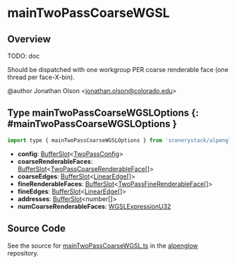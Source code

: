# mainTwoPassCoarseWGSL

## Overview

TODO: doc

Should be dispatched with one workgroup PER coarse renderable face (one thread per face-X-bin).

@author Jonathan Olson &lt;jonathan.olson@colorado.edu&gt;

## Type mainTwoPassCoarseWGSLOptions {: #mainTwoPassCoarseWGSLOptions }


```js
import type { mainTwoPassCoarseWGSLOptions } from 'scenerystack/alpenglow';
```
- **config**: [BufferSlot](../alpenglow/BufferSlot.md)&lt;[TwoPassConfig](../alpenglow/TwoPassConfig.md)&gt;
- **coarseRenderableFaces**: [BufferSlot](../alpenglow/BufferSlot.md)&lt;[TwoPassCoarseRenderableFace](../alpenglow/TwoPassCoarseRenderableFace.md)[]&gt;
- **coarseEdges**: [BufferSlot](../alpenglow/BufferSlot.md)&lt;[LinearEdge](../alpenglow/LinearEdge.md)[]&gt;
- **fineRenderableFaces**: [BufferSlot](../alpenglow/BufferSlot.md)&lt;[TwoPassFineRenderableFace](../alpenglow/TwoPassFineRenderableFace.md)[]&gt;
- **fineEdges**: [BufferSlot](../alpenglow/BufferSlot.md)&lt;[LinearEdge](../alpenglow/LinearEdge.md)[]&gt;
- **addresses**: [BufferSlot](../alpenglow/BufferSlot.md)&lt;<span style="color: hsla(calc(var(--md-hue) + 180deg),80%,40%,1);">number</span>[]&gt;
- **numCoarseRenderableFaces**: [WGSLExpressionU32](../alpenglow/WGSLString.md#WGSLExpressionU32)




## Source Code

See the source for [mainTwoPassCoarseWGSL.ts](https://github.com/phetsims/alpenglow/blob/main/js/webgpu/wgsl/rasterize-two-pass/mainTwoPassCoarseWGSL.ts) in the [alpenglow](https://github.com/phetsims/alpenglow) repository.
